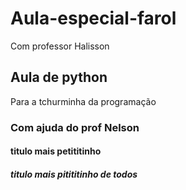 # Aula-especial-farol
Com professor Halisson
## Aula de python
Para a tchurminha da programação
### Com ajuda do prof Nelson
#### titulo mais petititinho
##### titulo mais pitititinho de todos
